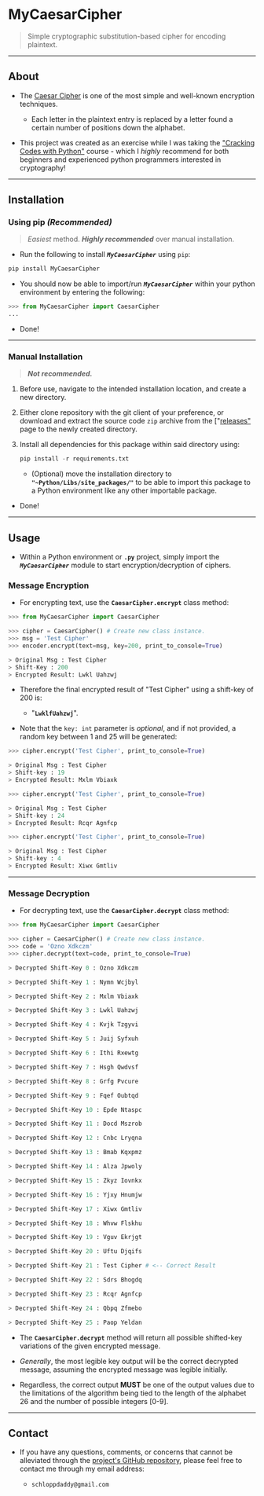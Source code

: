 # MyCaesarCipher

> Simple cryptographic substitution-based cipher for encoding plaintext.

---

## About

- The [Caesar Cipher](https://en.wikipedia.org/wiki/Caesar_cipher) is one of the most simple and well-known encryption techniques.

  - Each letter in the plaintext entry is replaced by a letter found a certain number of positions down the alphabet.

- This project was created as an exercise while I was taking the ["Cracking Codes with Python"](https://inventwithpython.com/cracking/) course - which I _highly_ recommend for both beginners and experienced python programmers interested in cryptography!

---

## Installation

### Using pip _(Recommended)_

> _Easiest_ method. _**Highly recommended**_ over manual installation.

- Run the following to install _**`MyCaesarCipher`**_ using `pip`:

```python
pip install MyCaesarCipher
```

- You should now be able to import/run _**`MyCaesarCipher`**_ within your python environment by entering the following:

```python
>>> from MyCaesarCipher import CaesarCipher
...
```

- Done!

---

### Manual Installation

> **_Not recommended._**

1. Before use, navigate to the intended installation location, and create a new directory.

2. Either clone repository with the git client of your preference, or download and extract the source code `zip` archive from the ["[releases"](https://github.com/schlopp96/MyCaesarCipher/releases) page to the newly created directory.

3. Install all dependencies for this package within said directory using:

   ```python
   pip install -r requirements.txt
   ```

   - (Optional) move the installation directory to **`"~Python/Libs/site_packages/"`** to be able to import this package to a Python environment like any other importable package.

- Done!

---

## Usage

- Within a Python environment or **`.py`** project, simply import the _**`MyCaesarCipher`**_ module to start encryption/decryption of ciphers.

### Message Encryption

- For encrypting text, use the **`CaesarCipher.encrypt`** class method:

```python
>>> from MyCaesarCipher import CaesarCipher

>>> cipher = CaesarCipher() # Create new class instance.
>>> msg = 'Test Cipher'
>>> encoder.encrypt(text=msg, key=200, print_to_console=True)

> Original Msg : Test Cipher
> Shift-Key : 200
> Encrypted Result: Lwkl Uahzwj
```

- Therefore the final encrypted result of "Test Cipher" using a shift-key of 200 is:
  - "**`LwklfUahzwj`**".

- Note that the `key: int` parameter is _optional_, and if not provided, a random key between 1 and 25 will be generated:

```python
>>> cipher.encrypt('Test Cipher', print_to_console=True)

> Original Msg : Test Cipher
> Shift-key : 19
> Encrypted Result: Mxlm Vbiaxk

>>> cipher.encrypt('Test Cipher', print_to_console=True)

> Original Msg : Test Cipher
> Shift-key : 24
> Encrypted Result: Rcqr Agnfcp

>>> cipher.encrypt('Test Cipher', print_to_console=True)

> Original Msg : Test Cipher
> Shift-key : 4
> Encrypted Result: Xiwx Gmtliv
```

---

### Message Decryption

- For decrypting text, use the **`CaesarCipher.decrypt`** class method:

```python
>>> from MyCaesarCipher import CaesarCipher

>>> cipher = CaesarCipher() # Create new class instance.
>>> code = 'Ozno Xdkczm'
>>> cipher.decrypt(text=code, print_to_console=True)

> Decrypted Shift-Key 0 : Ozno Xdkczm

> Decrypted Shift-Key 1 : Nymn Wcjbyl

> Decrypted Shift-Key 2 : Mxlm Vbiaxk

> Decrypted Shift-Key 3 : Lwkl Uahzwj

> Decrypted Shift-Key 4 : Kvjk Tzgyvi

> Decrypted Shift-Key 5 : Juij Syfxuh

> Decrypted Shift-Key 6 : Ithi Rxewtg

> Decrypted Shift-Key 7 : Hsgh Qwdvsf

> Decrypted Shift-Key 8 : Grfg Pvcure

> Decrypted Shift-Key 9 : Fqef Oubtqd

> Decrypted Shift-Key 10 : Epde Ntaspc

> Decrypted Shift-Key 11 : Docd Mszrob

> Decrypted Shift-Key 12 : Cnbc Lryqna

> Decrypted Shift-Key 13 : Bmab Kqxpmz

> Decrypted Shift-Key 14 : Alza Jpwoly

> Decrypted Shift-Key 15 : Zkyz Iovnkx

> Decrypted Shift-Key 16 : Yjxy Hnumjw

> Decrypted Shift-Key 17 : Xiwx Gmtliv

> Decrypted Shift-Key 18 : Whvw Flskhu

> Decrypted Shift-Key 19 : Vguv Ekrjgt

> Decrypted Shift-Key 20 : Uftu Djqifs

> Decrypted Shift-Key 21 : Test Cipher # <-- Correct Result

> Decrypted Shift-Key 22 : Sdrs Bhogdq

> Decrypted Shift-Key 23 : Rcqr Agnfcp

> Decrypted Shift-Key 24 : Qbpq Zfmebo

> Decrypted Shift-Key 25 : Paop Yeldan
```

- The **`CaesarCipher.decrypt`** method will return all possible shifted-key variations of the given encrypted message.

- _Generally_, the most legible key output will be the correct decrypted message, assuming the encrypted message was legible initially.

- Regardless, the correct output **MUST** be one of the output values due to the limitations of the algorithm being tied to the length of the alphabet 26 and the number of possible integers [0-9].

---

## Contact

- If you have any questions, comments, or concerns that cannot be alleviated through the [project's GitHub repository](https://github.com/schlopp96/MyCaesarCipher), please feel free to contact me through my email address:

  - `schloppdaddy@gmail.com`
